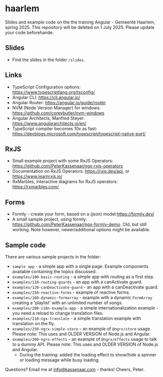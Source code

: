# haarlem

Slides and example code on the the training Angular - Gemeente Haarlem, spring 2025.
This repository will be deleted on 1 July 2025. Please update your code beforehande.

## Slides

- Find the slides in the folder `/slides`.

## Links

- TypeScript Configuration options: https://www.typescriptlang.org/tsconfig/
- Angular CLI: https://cli.angular.io/
- Angular Router: https://angular.io/guide/router
- NVM (Node Version Manager) for windows: https://github.com/coreybutler/nvm-windows
- Angular Architects, Manfred Steyer: https://www.angulararchitects.io/en/
- TypeScript compiler becomes 10x as fast: https://devblogs.microsoft.com/typescript/typescript-native-port/

## RxJS

- Small example project with some RxJS Operators: https://github.com/PeterKassenaar/ngx-rxjs-operators
- Documentation on RxJS Operators: https://rxjs.dev/api, or https://www.learnrxjs.io/
- RxMarbles, interactive diagrams for RxJS operators: https://rxmarbles.com/

## Forms

- Formly - create your form, based on a (json) model:https://formly.dev/
- A small sample project, using formly: https://github.com/PeterKassenaar/ngx-formly-demo. Old, but still working. Note
  however, newer/additional options might be available.

## Sample code

There are various sample projects in the folder:

- `sample app` - a simple app with a single page. Example components available containing the topics discussed.
- `examples/100-basic-routing` - a simple app with routing as a first step.
- `examples/110-routing-guards` - an app with a canActivate guard.
- `examples/120-canDeactivate-guard` - an app with a canDeactivate guard.
- `examples/150-reactive-forms` - example of reactive forms.
- `examples/160-dynamic-formarray` - example with a dynamic `FormArray` creating a 'playlist' with an unlimited number
  of songs.
- `examples/200-i18n-example-app` - a simple internationalization example - you need a reload to change translation
  files.
- `examples/210-ngx-translate` - a simple translation example with translation on the fly.
- `examples/250-ngrx-simple-store` - an example of `@ngrx/store` usage. Please note: This uses and OLDER VERSION of
  Node.js and Angular.
- `examples/260-ngrx-effects` - an example of `@ngrx/effects` usage to talk to a dummy API. Please note: This uses and
  OLDER VERSION of Node.js and Angular.
    - During the training: added the loading effect to show/hide a spinner or loading message while busy loading.

Questions? Email me at info@kassenaar.com - thanks!
Cheers, Peter.
